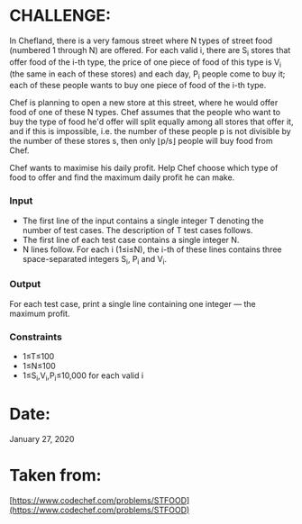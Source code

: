 ﻿# CHALLENGE:
In Chefland, there is a very famous street where N types of street food (numbered 1 through N) are offered. For each valid i, there are S<sub>i</sub> stores that offer food of the i-th type, the price of one piece of food of this type is V<sub>i</sub> (the same in each of these stores) and each day, P<sub>i</sub> people come to buy it; each of these people wants to buy one piece of food of the i-th type.

Chef is planning to open a new store at this street, where he would offer food of one of these N types. Chef assumes that the people who want to buy the type of food he'd offer will split equally among all stores that offer it, and if this is impossible, i.e. the number of these people p is not divisible by the number of these stores s, then only ⌊p/s⌋ people will buy food from Chef.

Chef wants to maximise his daily profit. Help Chef choose which type of food to offer and find the maximum daily profit he can make.
### Input

 - The first line of the input contains a single integer T denoting the
   number of test cases. The description of T test cases follows.
 - The first line of each test case contains a single integer N.
 - N lines follow. For each i (1≤i≤N), the i-th of these lines contains
   three space-separated integers S<sub>i</sub>, P<sub>i</sub> and V<sub>i</sub>.

### Output
For each test case, print a single line containing one integer ― the maximum profit.
### Constraints

 - 1≤T≤100
 - 1≤N≤100
 - 1≤S<sub>i</sub>,V<sub>i</sub>,P<sub>i</sub>≤10,000 for each valid i

# Date:
January 27, 2020
# Taken from:
[https://www.codechef.com/problems/STFOOD](https://www.codechef.com/problems/STFOOD)

